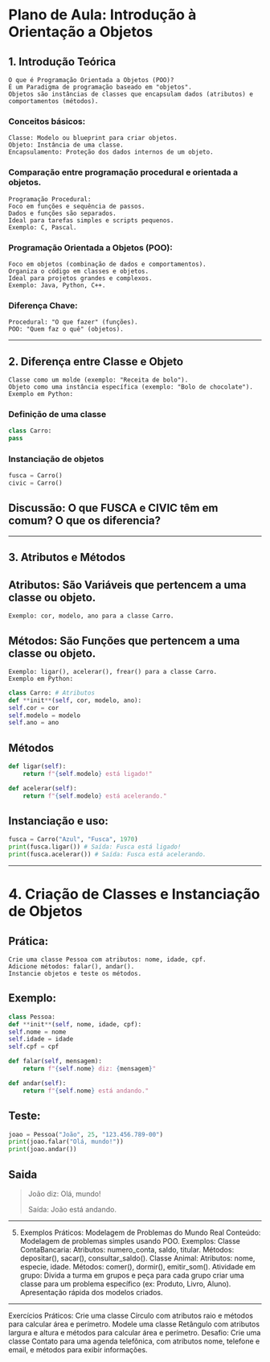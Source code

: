 # Plano de Aula: Introdução à Orientação a Objetos

## 1. Introdução Teórica

    O que é Programação Orientada a Objetos (POO)?
    É um Paradigma de programação baseado em "objetos".
    Objetos são instâncias de classes que encapsulam dados (atributos) e comportamentos (métodos).

### Conceitos básicos:

    Classe: Modelo ou blueprint para criar objetos.
    Objeto: Instância de uma classe.
    Encapsulamento: Proteção dos dados internos de um objeto.

### Comparação entre programação procedural e orientada a objetos.

    Programação Procedural:
    Foco em funções e sequência de passos.
    Dados e funções são separados.
    Ideal para tarefas simples e scripts pequenos.
    Exemplo: C, Pascal.

### Programação Orientada a Objetos (POO):

    Foco em objetos (combinação de dados e comportamentos).
    Organiza o código em classes e objetos.
    Ideal para projetos grandes e complexos.
    Exemplo: Java, Python, C++.

### Diferença Chave:

    Procedural: "O que fazer" (funções).
    POO: "Quem faz o quê" (objetos).

---

## 2. Diferença entre Classe e Objeto

    Classe como um molde (exemplo: "Receita de bolo").
    Objeto como uma instância específica (exemplo: "Bolo de chocolate").
    Exemplo em Python:

### Definição de uma classe

```python
class Carro:
pass
```

### Instanciação de objetos

```python
fusca = Carro()
civic = Carro()
```

## Discussão: O que FUSCA e CIVIC têm em comum? O que os diferencia?

---

## 3. Atributos e Métodos

## Atributos: São Variáveis que pertencem a uma classe ou objeto.

    Exemplo: cor, modelo, ano para a classe Carro.

## Métodos: São Funções que pertencem a uma classe ou objeto.

    Exemplo: ligar(), acelerar(), frear() para a classe Carro.
    Exemplo em Python:

```python
class Carro: # Atributos
def **init**(self, cor, modelo, ano):
self.cor = cor
self.modelo = modelo
self.ano = ano
```

## Métodos

```python
def ligar(self):
    return f"{self.modelo} está ligado!"

def acelerar(self):
    return f"{self.modelo} está acelerando."
```

## Instanciação e uso:

```python
fusca = Carro("Azul", "Fusca", 1970)
print(fusca.ligar()) # Saída: Fusca está ligado!
print(fusca.acelerar()) # Saída: Fusca está acelerando.
```

---

# 4. Criação de Classes e Instanciação de Objetos

## Prática:

    Crie uma classe Pessoa com atributos: nome, idade, cpf.
    Adicione métodos: falar(), andar().
    Instancie objetos e teste os métodos.

## Exemplo:

```python
class Pessoa:
def **init**(self, nome, idade, cpf):
self.nome = nome
self.idade = idade
self.cpf = cpf

def falar(self, mensagem):
    return f"{self.nome} diz: {mensagem}"

def andar(self):
    return f"{self.nome} está andando."
```

## Teste:

```python
joao = Pessoa("João", 25, "123.456.789-00")
print(joao.falar("Olá, mundo!"))
print(joao.andar())
```

## Saida

> João diz: Olá, mundo!
>
> Saída: João está andando.

---

5. Exemplos Práticos: Modelagem de Problemas do Mundo Real
   Conteúdo:
   Modelagem de problemas simples usando POO.
   Exemplos:
   Classe ContaBancaria:
   Atributos: numero_conta, saldo, titular.
   Métodos: depositar(), sacar(), consultar_saldo().
   Classe Animal:
   Atributos: nome, especie, idade.
   Métodos: comer(), dormir(), emitir_som().
   Atividade em grupo:
   Divida a turma em grupos e peça para cada grupo criar uma classe para um problema específico (ex: Produto, Livro, Aluno).
   Apresentação rápida dos modelos criados.

---

Exercícios Práticos:
Crie uma classe Círculo com atributos raio e métodos para calcular área e perímetro.
Modele uma classe Retângulo com atributos largura e altura e métodos para calcular área e perímetro.
Desafio: Crie uma classe Contato para uma agenda telefônica, com atributos nome, telefone e email, e métodos para exibir informações.
